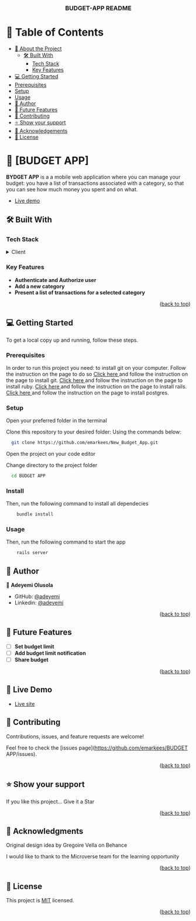 <a name="readme-top"></a>

<div align="center">
  <h3><b>BUDGET-APP README</b></h3>
</div>

# 📗 Table of Contents

- [📖 About the Project](#about-project)
  - [🛠 Built With](#built-with)
    - [Tech Stack](#tech-stack)
    - [Key Features](#key-features)
- [💻 Getting Started](#getting-started)
- [Prerequisites](#prerequisites)
- [Setup](#setup)
- [Usage](#usage)
- [👥 Author](#author)
- [🔭 Future Features](#future-features)
- [🤝 Contributing](#contributing)
- [⭐️ Show your support](#support)
- [🙏 Acknowledgements](#acknowledgements)
- [📝 License](#license)

# 📖 [BUDGET APP] <a name="about-project"></a>

**BYDGET APP** is a a mobile web application where you can manage your budget: you have a list of transactions associated with a category, so that you can see how much money you spent and on what.

- [Live demo](https://www.loom.com/share/7cf8bcb459b041f487a65557c0347a58?sid=a35d77f7-81d1-4e8c-85bd-b95cb29ed9d4)

## 🛠 Built With <a name="built-with"></a>

### Tech Stack <a name="tech-stack"></a>

<details>
  <summary>Client</summary>
  <ul>
    <li>Ruby on Rails</li>
  </ul>
</details>

### Key Features <a name="key-features"></a>

- **Authenticate and Authorize user**
- **Add a new category**
- **Present a list of transactions for a selected category**

<p align="right">(<a href="#readme-top">back to top</a>)</p>

## 💻 Getting Started <a name="getting-started"></a>

To get a local copy up and running, follow these steps.

### Prerequisites

In order to run this project you need:
to install git on your computer. Follow the instruction on the page to do so
[Click here ](https://git-scm.com/book/en/v2/Getting-Started-Installing-Git) and follow the instruction on the page to install git.
[Click here ](https://www.ruby-lang.org/en/documentation/installation/) and follow the instruction on the page to install ruby.
[Click here ](https://guides.rubyonrails.org/v5.1/getting_started.html) and follow the instruction on the page to install rails.
[Click here ](https://www.postgresql.org/download/) and follow the instruction on the page to install postgres.

### Setup

Open your preferred folder in the terminal

Clone this repository to your desired folder:
Using the commands below:

```sh
  git clone https://github.com/emarkees/New_Budget_App.git
```

Open the project on your code editor

Change directory to the project folder

```sh
  cd BUDGET APP
```

### Install
Then, run the following command to install all dependecies

```sh
    bundle install
```

### Usage

Then, run the following command to start the app

```sh
    rails server
```

## 👥 Author <a name="author"></a>

👤 **Adeyemi Olusola**

- GitHub: [@adeyemi](https://github.com/emarkees)
- Linkedin: [@adeyemi](https://linkedin.com/in/adeyemi-olusola)

<p align="right">(<a href="#readme-top">back to top</a>)</p>

## 🔭 Future Features <a name="future-features"></a>

- [ ] **Set budget limit**
- [ ] **Add budget limit notification**
- [ ] **Share budget**

<p align="right">(<a href="#readme-top">back to top</a>)</p>

## 🚀 Live Demo <a name="live-demo"></a>

- [Live site](https://budget-service-foxy.onrender.com)

## 🤝 Contributing <a name="contributing"></a>

Contributions, issues, and feature requests are welcome!

Feel free to check the [issues page](https://github.com/emarkees/BUDGET APP/issues).

<p align="right">(<a href="#readme-top">back to top</a>)</p>

## ⭐️ Show your support <a name="support"></a>

If you like this project... Give it a Star

<p align="right">(<a href="#readme-top">back to top</a>)</p>

## 🙏 Acknowledgments <a name="acknowledgements"></a>

Original design idea by Gregoire Vella on Behance

I would like to thank to the Microverse team for the learning opportunity

<p align="right">(<a href="#readme-top">back to top</a>)</p>

## 📝 License <a name="license"></a>

This project is [MIT](./LICENSE) licensed.

<p align="right">(<a href="#readme-top">back to top</a>)</p>
